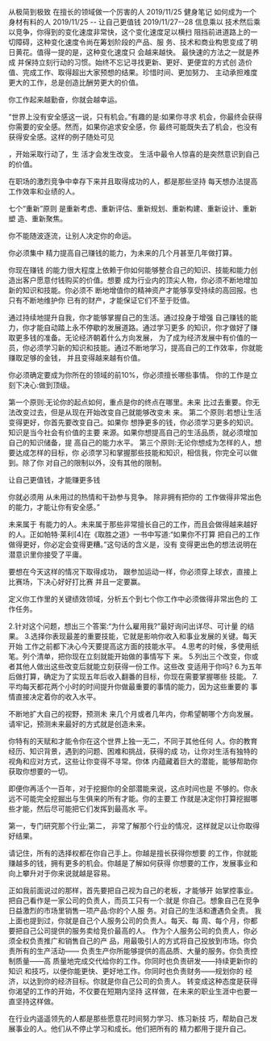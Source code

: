 从极简到极致 在擅长的领域做一个厉害的人 2019/11/25
健身笔记 如何成为一个身材有料的人 2019/11/25 --
让自己更值钱 2019/11/27--28
信息乘以 技术然后乘以竞争，你得到的变化速度非常快，这个变化速度足以横扫 阻挡前进道路上的一切障碍，这种变化速度令尚在筹划阶段的产品、服 务、技术和商业构思变成了明日黄花。值得一提的是，这种变化速度只 会越来越快。
最快速的方法之一就是养成 并保持立刻行动的习惯。始终不忘记寻找更新、更好、更便宜的方式创 造价值、完成工作、取得超出大家预想的结果。珍惜时间、更加努力、 主动承担难度更大的工作，总是创造比酬劳更大的价值。

你工作起来越勤奋，你就会越幸运。

“世界上没有安全感这一说，只有机会。”有趣的是:如果你寻求 机会，你最终会获得你需要的安全感。然而，如果你追求安全感，你 最终可能既失去了机会，也没有获得安全感。这样的例子随处可见

，开始采取行动了，生 活才会发生改变。
生活中最令人惊喜的是突然意识到自己的价值。

在职场的激烈竞争中幸存下来并且取得成功的人，都是那些坚持 每天想办法提高工作效率和业绩的人。

七个“重新”原则 是重新考虑、重新评估、重新规划、重新构建、重新设计、重新塑 造、重新聚焦。

你不能随波逐流，让别人决定你的命运。

你必须集中 精力提高自己赚钱的能力，为未来的几个月甚至几年做打算。

你现在赚钱 的能力很大程度上依赖于你如何能够整合自己的知识、技能和能力创 造出客户愿意付钱购买的价值。想要 成为行业内的顶尖人物，你必须不断地增加新的知识和技能。你必须不 断地增值你的精神资产才能够享受持续的高回报。也只有不断地维护你 已有的财产，才能保证它们不至于贬值。

通过持续地提升自我，你才能够掌握自己的生活。通过投身于增强 自己赚钱的能力，你才能自动踏上永不停歇的发展道路。通过学习更多 的知识，你才做好了赚取更多钱的准备。无论经济朝着什么方向发展， 为了成为经济发展中有价值的一员，你必须学习新的知识和技能。通过不断地学习，提高自己的工作效率，你就能赚取足够的金钱， 并且变得越来越有价值。

你必须确定要成为你所在的领域的前10%，你必须擅长哪些事情。 你的工作是立刻下决心:做到顶级。

第一个原则:无论你的起点如何，重点是你的终点在哪里。未来 比过去重要。你无法改变过去，但是从现在开始改变自己就能够改变未 来。
第二个原则:若想让生活变得更好，你首先要改变自己。如果你 想挣更多的钱，你必须学习更多的知识。知识是当今社会有价值的主要 来源。如果你想提高自己的生活品质，就必须增加自己的知识储备，提 高自己的能力水平。
第三个原则:无论你想成为怎样的人，想要达成怎样的目标，你 必须学习和掌握那些技能和知识，相信我，你完全可以做到。除了你 对自己的限制以外，没有其他的限制。

让自己更值钱，才能赚更多钱

你就必须用 从未用过的热情和干劲参与竞争。
除非拥有把你的 工作做得非常出色的能力，才能让你有安全感。”

未来属于 有能力的人。未来属于那些非常擅长自己的工作，而且会做得越来越好 的人。正如帕特·莱利[4]在《取胜之道》一书中写道:“如果你不打算 把自己的工作做得更好，你必定会变得更糟。”这句话的含义是，没有 变得更出色的想法说明在潜意识里你接受了平庸。

要想在今天这样的情况下取得成功， 跟参加运动一样，你必须穿上球衣，直接上比赛场，下决心好好打比赛 并且一定要赢。

定义你工作里的关键绩效领域，分析五个到七个你工作中必须做得非常出色的 工作任务。

2.针对这个问题，想出三个答案:“为什么雇用我?”最好询问出详尽、可计量 的结果。
3.选择你表现最差的重要技能，它就是影响你收入和事业发展的关键。每天开始 工作之前都下决心今天要提高这方面的技能水平。
4.思考的时候，多使用纸笔。列个清单，把你现在立刻就能开始做的事情写下 来。
5.列出三个改变，你或者其他人做出这些改变后就能立刻获得一份工作。这些改 变适用于你吗?
6.为五年后做打算，确定为了实现五年后收入翻番的目标，你现在需要掌握哪些 技能。
7.平均每天都花两个小时的时间提升你做最重要的事情的能力，因为这些重要的 事情直接决定着你的收入水平。

不断地扩大自己的视野，预测未 来几个月或者几年内，你希望朝哪个方向发展。请牢记，预测未来最好的方式就是创造未来。

你特有的天赋和才能令你在这个世界上独一无二，不同于其他任何 人。你的教育经历、知识背景，遇到的问题、困难和挑战，获得的成 功，让你对生活有独特的视角和应对方式，这些让你变得不寻常。你体 内蕴藏着巨大的潜能，能够帮助你获取你想要的一切。

即便你再活个一百年，对于挖掘你的全部潜能来说，这点时间也是 不够的。你永远不可能完全挖掘出与生俱来的所有才能。你的主要工 作就是决定你打算挖掘哪些才能，然后尽可能把它们发挥到最高水 平。

第一，专门研究那个行业;第二， 非常了解那个行业的情况，这样就足以让你取得好结果。

请记住，所有的选择权都在你自己手上。你越是擅长获得你想要 的工作，你就能赚越多的钱，拥有更多的机会。你越是了解如何获得 你想要的工作，发展事业和向上攀升对于你来说就越是容易。

正如我前面说过的那样，首先要把自己视为自己的老板，才能够开 始掌控事业。把自己看作是一家公司的负责人，而员工只有一个:就是 你自己。想象自己在竞争日益激烈的市场里销售一项产品:你的个人服 务。对自己的生活和遭遇负全责。
我上面也提到过，你就是自己个人服务公司的负责人。每天、每 周、每个月，你都要把自己公司提供的服务卖给竞价最高的人。
作为个人服务公司的负责人，你必须全权负责推广和销售自己的产 品，用最吸引人的方式将自己投放到市场。你负责所有的生产活动—— 负责生产你所能够提供的高品质、大量的服务。你负责控制质量——高 质量地完成交代给你的工作。你同时也负责研发——持续更新你的知识 和技巧，以便你能更快、更好地工作。你同时也负责财务——规划你的 经济，以达到你的经济目标。你就是你自己公司的负责人。
转变成这种态度是获得你渴望的工作的开始，不仅要在短期内坚持 这样做，在未来的职业生涯中也要一直坚持这样做。

在行业内遥遥领先的人都是那些愿意花时间努力学习、练习新技 巧，帮助自己发展事业的人。他们从不停止学习和成长。他们把所有的 精力都用于提升自己。
